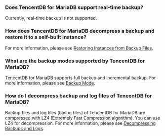 
### Does TencentDB for MariaDB support real-time backup?
Currently, real-time backup is not supported.

### How does TencentDB for MariaDB decompress a backup and restore it to a self-built instance?
For more information, please see [Restoring Instances from Backup Files](https://intl.cloud.tencent.com/document/product/237/4190).

### What are the backup modes supported by TencentDB for MariaDB?
TencentDB for MariaDB supports full backup and incremental backup. For more information, please see [Backup Mode](https://intl.cloud.tencent.com/document/product/237/8487).

### How do I decompress backup and log files of TencentDB for MariaDB?
Backup files and log files (binlog files) of TencentDB for MariaDB are compressed with LZ4 (Extremely Fast Compression algorithm). You can use LZ4 for decompression.
For more information, please see [Decompressing Backups and Logs](https://intl.cloud.tencent.com/document/product/237/2088).

